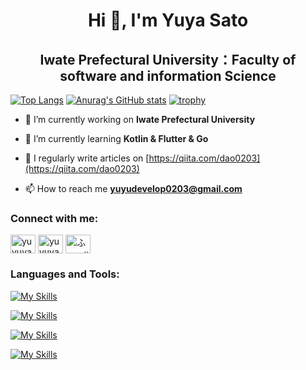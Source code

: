<h1 align="center">Hi 👋, I'm Yuya Sato</h1>
<h2 align="center">Iwate Prefectural University：Faculty of software and information Science</h2>


[![Top Langs](https://github-readme-stats.vercel.app/api/top-langs/?username=dao0203&theme=dark)](https://github.com/anuraghazra/github-readme-stats)
[![Anurag's GitHub stats](https://github-readme-stats.vercel.app/api?username=dao0203&show_icons=true&theme=dark)](https://github.com/anuraghazra/github-readme-stats)
[![trophy](https://github-profile-trophy.vercel.app/?username=dao0203&theme=darkhub)](https://github.com/ryo-ma/github-profile-trophy)


- 🔭 I’m currently working on **Iwate Prefectural University**

- 🌱 I’m currently learning **Kotlin & Flutter & Go**

- 📝 I regularly write articles on [https://qiita.com/dao0203](https://qiita.com/dao0203)

- 📫 How to reach me **yuyudevelop0203@gmail.com**

<h3 align="left">Connect with me:</h3>
<p align="left">
<a href="https://twitter.com/yuyuya0203" target="blank"><img align="center" src="https://raw.githubusercontent.com/rahuldkjain/github-profile-readme-generator/master/src/images/icons/Social/twitter.svg" alt="yuyuya0203" height="30" width="40" /></a>
<a href="https://fb.com/yuyuya0203" target="blank"><img align="center" src="https://raw.githubusercontent.com/rahuldkjain/github-profile-readme-generator/master/src/images/icons/Social/facebook.svg" alt="yuyuya0203" height="30" width="40" /></a>
<a href="https://discord.gg/ふぅ...#4991" target="blank"><img align="center" src="https://raw.githubusercontent.com/rahuldkjain/github-profile-readme-generator/master/src/images/icons/Social/discord.svg" alt="ふぅ...#4991" height="30" width="40" /></a>
</p>

<h3 align="left">Languages and Tools:</h3>

[![My Skills](https://skillicons.dev/icons?i=c,java,js,html,css,kotlin,ktor,dart,go,py,flutter,swift,gradle)](https://skillicons.dev)

[![My Skills](https://skillicons.dev/icons?i=docker,aws,figma,firebase,gcp,git,github,githubactions,postgres,mysql,postman,sqlite,stackoverflow,supabase,graphql)](https://skillicons.dev)

[![My Skills](https://skillicons.dev/icons?i=androidstudio,vscode,eclipse,postman)](https://skillicons.dev)

[![My Skills](https://skillicons.dev/icons?i=discord,twitter,instagram,stackoverflow)](https://skillicons.dev)
